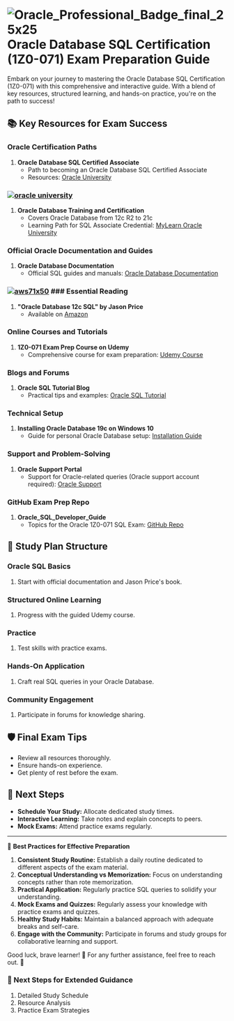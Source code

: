 # ![Oracle_Professional_Badge_final_25x25](https://github.com/skunkworksza/ken099-lunde/assets/126121348/fdb530d1-7a6e-4464-9dfb-4bb1d2715ef8) Oracle Database SQL Certification (1Z0-071) Exam Preparation Guide

Embark on your journey to mastering the Oracle Database SQL Certification (1Z0-071) with this comprehensive and interactive guide. With a blend of key resources, structured learning, and hands-on practice, you're on the path to success!

## 📚 **Key Resources for Exam Success**

### Oracle Certification Paths
1. **Oracle Database SQL Certified Associate**
   - Path to becoming an Oracle Database SQL Certified Associate
   - Resources: [Oracle University](https://education.oracle.com/)

### [![oracle university](https://github.com/skunkworksza/ken099-lunde/assets/126121348/aad7362f-ef34-4df6-8e2c-fea287f5375c)](https://education.oracle.com/product/pexam_1Z0-071)
1. **Oracle Database Training and Certification**
   - Covers Oracle Database from 12c R2 to 21c
   - Learning Path for SQL Associate Credential: [MyLearn Oracle University](https://education.oracle.com/product/pexam_1Z0-071)

### Official Oracle Documentation and Guides
1. **Oracle Database Documentation**
   - Official SQL guides and manuals: [Oracle Database Documentation](https://docs.oracle.com/en/database/)

### [![aws71x50](https://github.com/skunkworksza/ken099-lunde/assets/126121348/e386f134-0476-46b9-858a-a66144d8569e)](https://www.amazon.com/) ### Essential Reading
1. **"Oracle Database 12c SQL" by Jason Price**
   - Available on [Amazon](https://www.amazon.com/)

### Online Courses and Tutorials
1. **1Z0-071 Exam Prep Course on Udemy**
   - Comprehensive course for exam preparation: [Udemy Course](https://www.udemy.com/course/oracle-database-sql-certified-associate-1z0-071-exam-prep/)

### Blogs and Forums
1. **Oracle SQL Tutorial Blog**
   - Practical tips and examples: [Oracle SQL Tutorial](https://www.oracle.com/sql-tutorial/)

### Technical Setup
1. **Installing Oracle Database 19c on Windows 10**
   - Guide for personal Oracle Database setup: [Installation Guide](https://www.oracle.com/database/technologies/appdev/sqldeveloper-19c.html)

### Support and Problem-Solving
1. **Oracle Support Portal**
   - Support for Oracle-related queries (Oracle support account required): [Oracle Support](https://support.oracle.com/)

### GitHub Exam Prep Repo
1. **Oracle_SQL_Developer_Guide**
   - Topics for the Oracle 1Z0-071 SQL Exam: [GitHub Repo](https://github.com/)

## 📅 **Study Plan Structure**

### Oracle SQL Basics
1. Start with official documentation and Jason Price's book.

### Structured Online Learning
1. Progress with the guided Udemy course.

### Practice
1. Test skills with practice exams.

### Hands-On Application
1. Craft real SQL queries in your Oracle Database.

### Community Engagement
1. Participate in forums for knowledge sharing.

## 🛡️ **Final Exam Tips**
- Review all resources thoroughly.
- Ensure hands-on experience.
- Get plenty of rest before the exam.

## 🧭 **Next Steps**
- **Schedule Your Study:** Allocate dedicated study times.
- **Interactive Learning:** Take notes and explain concepts to peers.
- **Mock Exams:** Attend practice exams regularly.

---

🌟 **Best Practices for Effective Preparation**
1. **Consistent Study Routine:** Establish a daily routine dedicated to different aspects of the exam material.
2. **Conceptual Understanding vs Memorization:** Focus on understanding concepts rather than rote memorization.
3. **Practical Application:** Regularly practice SQL queries to solidify your understanding.
4. **Mock Exams and Quizzes:** Regularly assess your knowledge with practice exams and quizzes.
5. **Healthy Study Habits:** Maintain a balanced approach with adequate breaks and self-care.
6. **Engage with the Community:** Participate in forums and study groups for collaborative learning and support.

Good luck, brave learner! 🌠 For any further assistance, feel free to reach out. 💌

### 📌 Next Steps for Extended Guidance
1. Detailed Study Schedule
2. Resource Analysis
3. Practice Exam Strategies
